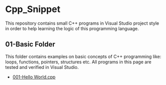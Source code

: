 # Cpp_Snippet
This repository contains small C++ programs in Visual Studio project style in order to help learning the logic of this programming language.

## 01-Basic Folder
This folder contains examples on basic concepts of C++ programming like: loops, functions, pointers, structures etc. All programs in this page are tested and verified in Visual Studio.
   - [001-Hello World.cpp](./blob/master/01-Basic/001-Hello%20World/001-Hello%20World/001-Hello%20World.cpp
)
